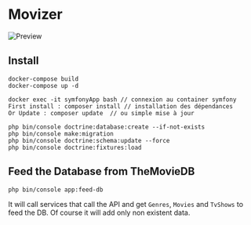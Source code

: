 # Movizer

![Preview](https://raw.githubusercontent.com/CNadjim/spring-boot-oauth2/master/assets/screen.png)


## Install

```
docker-compose build
docker-compose up -d

docker exec -it symfonyApp bash // connexion au container symfony
First install : composer install // installation des dépendances 
Or Update : composer update  // ou simple mise à jour

php bin/console doctrine:database:create --if-not-exists 
php bin/console make:migration
php bin/console doctrine:schema:update --force
php bin/console doctrine:fixtures:load
```

## Feed the Database from TheMovieDB

```
php bin/console app:feed-db
```

It will call services that call the API and get `Genres`, `Movies` and `TvShows` to feed the DB. Of course it will add only non existent data.
